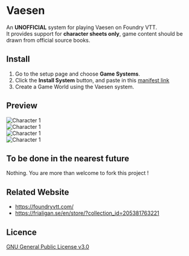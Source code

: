 # Vaesen
An **UNOFFICIAL** system for playing Vaesen on Foundry VTT.  
It provides support for **character sheets only**, game content should be drawn from official source books.

## Install
1. Go to the setup page and choose **Game Systems**.
2. Click the **Install System** button, and paste in this [manifest link](https://raw.githubusercontent.com/romelwell/vaesen-foundry-vtt/master/system.json)
3. Create a Game World using the Vaesen system.

## Preview
![Character 1](https://github.com/romelwell/vaesen-foundry-vtt/blob/master/asset/player.png?raw=true)  
![Character 1](https://github.com/romelwell/vaesen-foundry-vtt/blob/master/asset/npc.png?raw=true)  
![Character 1](https://github.com/romelwell/vaesen-foundry-vtt/blob/master/asset/vaesen.png?raw=true)  
![Character 1](https://github.com/romelwell/vaesen-foundry-vtt/blob/master/asset/headquarter.png?raw=true)    

## To be done in the nearest future
Nothing. You are more than welcome to fork this project !

## Related Website
- https://foundryvtt.com/
- https://frialigan.se/en/store/?collection_id=205381763221

## Licence
[GNU General Public License v3.0](https://choosealicense.com/licenses/gpl-3.0/)

